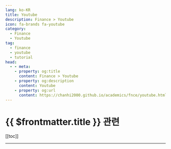 ```yaml
---
lang: ko-KR
title: Youtube
description: Finance > Youtube
icon: fa-brands fa-youtube
category:
  - Finance
  - Youtube
tag:
  - finance
  - youtube
  - tutorial
head:
  - - meta:
    - property: og:title
      content: Finance > Youtube
    - property: og:description
      content: Youtube
    - property: og:url
      content: https://chanhi2000.github.io/academics/fnce/youtube.html
---
```


# {{ $frontmatter.title }} 관련

[[toc]]

---

<MyYouTubeItems jsonName="yu-RealVisionFinance" /><!-- Real Vision -->
<MyYouTubeItems jsonName="yu-머니버디" /><!-- 머니버디 -->
<MyYouTubeItems jsonName="yu-오늘부터회계사" /><!-- 오늘부터 회계사 -->
<MyYouTubeItems jsonName="yu-talentinvestment" /><!-- 달란트투자 -->
<MyYouTubeItems jsonName="yu-TV-lb7cv" /><!-- 창원개미TV -->
<MyYouTubeItems jsonName="yu-회생의고수" /><!-- 회생의고수 김민성변호사 -->

<TagLinks />